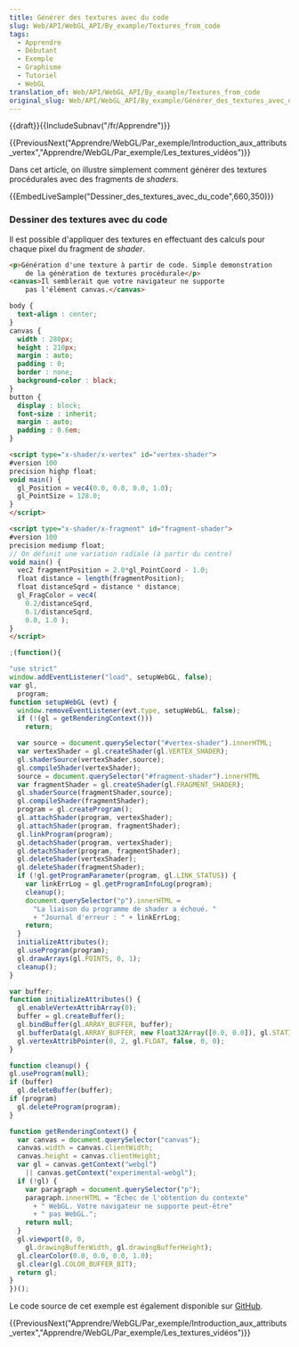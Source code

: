 ```yaml
---
title: Générer des textures avec du code
slug: Web/API/WebGL_API/By_example/Textures_from_code
tags:
  - Apprendre
  - Débutant
  - Exemple
  - Graphisme
  - Tutoriel
  - WebGL
translation_of: Web/API/WebGL_API/By_example/Textures_from_code
original_slug: Web/API/WebGL_API/By_example/Générer_des_textures_avec_du_code
---
```

{{draft}}{{IncludeSubnav("/fr/Apprendre")}}

{{PreviousNext("Apprendre/WebGL/Par_exemple/Introduction_aux_attributs_vertex","Apprendre/WebGL/Par_exemple/Les_textures_vidéos")}}

Dans cet article, on illustre simplement comment générer des textures procédurales avec des fragments de _shaders_.

{{EmbedLiveSample("Dessiner_des_textures_avec_du_code",660,350)}}

### Dessiner des textures avec du code

Il est possible d'appliquer des textures en effectuant des calculs pour chaque pixel du fragment de _shader_.

```html hidden
<p>Génération d'une texture à partir de code. Simple demonstration
    de la génération de textures procédurale</p>
<canvas>Il semblerait que votre navigateur ne supporte
    pas l'élément canvas.</canvas>
```

```css hidden
body {
  text-align : center;
}
canvas {
  width : 280px;
  height : 210px;
  margin : auto;
  padding : 0;
  border : none;
  background-color : black;
}
button {
  display : block;
  font-size : inherit;
  margin : auto;
  padding : 0.6em;
}
```

```html
<script type="x-shader/x-vertex" id="vertex-shader">
#version 100
precision highp float;
void main() {
  gl_Position = vec4(0.0, 0.0, 0.0, 1.0);
  gl_PointSize = 128.0;
}
</script>
```

```html
<script type="x-shader/x-fragment" id="fragment-shader">
#version 100
precision mediump float;
// On définit une variation radiale (à partir du centre)
void main() {
  vec2 fragmentPosition = 2.0*gl_PointCoord - 1.0;
  float distance = length(fragmentPosition);
  float distanceSqrd = distance * distance;
  gl_FragColor = vec4(
    0.2/distanceSqrd,
    0.1/distanceSqrd,
    0.0, 1.0 );
}
</script>
```

```js hidden
;(function(){
```

```js
"use strict"
window.addEventListener("load", setupWebGL, false);
var gl,
  program;
function setupWebGL (evt) {
  window.removeEventListener(evt.type, setupWebGL, false);
  if (!(gl = getRenderingContext()))
    return;

  var source = document.querySelector("#vertex-shader").innerHTML;
  var vertexShader = gl.createShader(gl.VERTEX_SHADER);
  gl.shaderSource(vertexShader,source);
  gl.compileShader(vertexShader);
  source = document.querySelector("#fragment-shader").innerHTML
  var fragmentShader = gl.createShader(gl.FRAGMENT_SHADER);
  gl.shaderSource(fragmentShader,source);
  gl.compileShader(fragmentShader);
  program = gl.createProgram();
  gl.attachShader(program, vertexShader);
  gl.attachShader(program, fragmentShader);
  gl.linkProgram(program);
  gl.detachShader(program, vertexShader);
  gl.detachShader(program, fragmentShader);
  gl.deleteShader(vertexShader);
  gl.deleteShader(fragmentShader);
  if (!gl.getProgramParameter(program, gl.LINK_STATUS)) {
    var linkErrLog = gl.getProgramInfoLog(program);
    cleanup();
    document.querySelector("p").innerHTML =
      "La liaison du programme de shader a échoué. "
      + "Journal d'erreur : " + linkErrLog;
    return;
  }
  initializeAttributes();
  gl.useProgram(program);
  gl.drawArrays(gl.POINTS, 0, 1);
  cleanup();
}

var buffer;
function initializeAttributes() {
  gl.enableVertexAttribArray(0);
  buffer = gl.createBuffer();
  gl.bindBuffer(gl.ARRAY_BUFFER, buffer);
  gl.bufferData(gl.ARRAY_BUFFER, new Float32Array([0.0, 0.0]), gl.STATIC_DRAW);
  gl.vertexAttribPointer(0, 2, gl.FLOAT, false, 0, 0);
}

function cleanup() {
gl.useProgram(null);
if (buffer)
  gl.deleteBuffer(buffer);
if (program)
  gl.deleteProgram(program);
}
```

```js hidden
function getRenderingContext() {
  var canvas = document.querySelector("canvas");
  canvas.width = canvas.clientWidth;
  canvas.height = canvas.clientHeight;
  var gl = canvas.getContext("webgl")
    || canvas.getContext("experimental-webgl");
  if (!gl) {
    var paragraph = document.querySelector("p");
    paragraph.innerHTML = "Échec de l'obtention du contexte"
      + " WebGL. Votre navigateur ne supporte peut-être"
      + " pas WebGL.";
    return null;
  }
  gl.viewport(0, 0,
    gl.drawingBufferWidth, gl.drawingBufferHeight);
  gl.clearColor(0.0, 0.0, 0.0, 1.0);
  gl.clear(gl.COLOR_BUFFER_BIT);
  return gl;
}
})();
```

Le code source de cet exemple est également disponible sur [GitHub](https://github.com/idofilin/webgl-by-example/tree/master/textures-from-code).

{{PreviousNext("Apprendre/WebGL/Par_exemple/Introduction_aux_attributs_vertex","Apprendre/WebGL/Par_exemple/Les_textures_vidéos")}}
